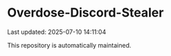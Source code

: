 # Overdose-Discord-Stealer

Last updated: 2025-07-10 14:11:04

This repository is automatically maintained.
